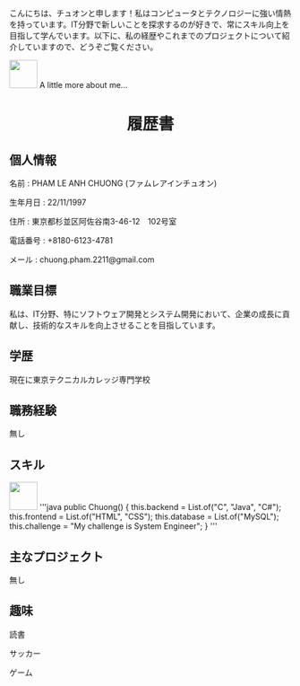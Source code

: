 <p> こんにちは、チュオンと申します！私はコンピュータとテクノロジーに強い情熱を持っています。IT分野で新しいことを探求するのが好きで、常にスキル向上を目指して学んでいます。以下に、私の経歴やこれまでのプロジェクトについて紹介していますので、どうぞご覧ください。</p>
</p>
<img src="https://media.giphy.com/media/VgCDAzcKvsR6OM0uWg/giphy.gif" width="50"> A little more about me...  

<h1 align="center"> 履歴書 </h1>
<h2>個人情報</h2>
<p>名前 : PHAM LE ANH CHUONG (ファムレアインチュオン)</p>
<p>生年月日 : 22/11/1997</p>
<p>住所 : 東京都杉並区阿佐谷南3-46-12　102号室 </p>
<p>電話番号 : +8180-6123-4781</p>
<p>メール : chuong.pham.2211@gmail.com </p>

<h2>職業目標</h2>
私は、IT分野、特にソフトウェア開発とシステム開発において、企業の成長に貢献し、技術的なスキルを向上させることを目指しています。

<h2>学歴</h2>
<p>現在に東京テクニカルカレッジ専門学校</p>

<h2>職務経験</h2>
<p>無し</p>

<h2>スキル</h2>
<img src="https://media.giphy.com/media/VgCDAzcKvsR6OM0uWg/giphy.gif" width="50">
'''java
    public Chuong() {
        this.backend = List.of("C", "Java", "C#");
        this.frontend = List.of("HTML", "CSS");
        this.database = List.of("MySQL");
        this.challenge = "My challenge is System Engineer";
    }
'''

<h2>主なプロジェクト</h2>
<p>無し</p>

<h2>趣味</h2>
<p>読書</p>
<p>サッカー</p>
<p>ゲーム</p></p>
